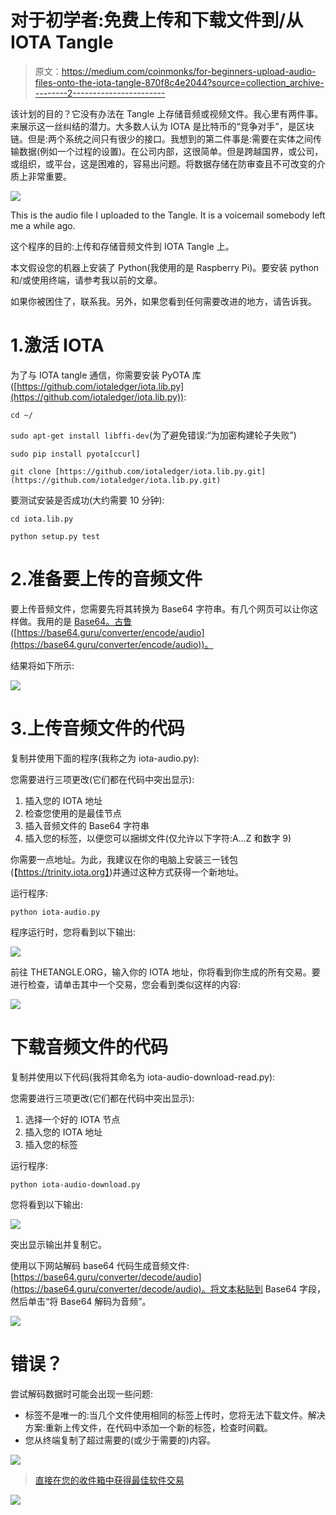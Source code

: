 # 对于初学者:免费上传和下载文件到/从 IOTA Tangle

> 原文：<https://medium.com/coinmonks/for-beginners-upload-audio-files-onto-the-iota-tangle-870f8c4e2044?source=collection_archive---------2----------------------->

该计划的目的？它没有办法在 Tangle 上存储音频或视频文件。我心里有两件事。来展示这一丝纠结的潜力。大多数人认为 IOTA 是比特币的“竞争对手”，是区块链。但是:两个系统之间只有很少的接口。我想到的第二件事是:需要在实体之间传输数据(例如一个过程的设置)。在公司内部，这很简单。但是跨越国界，或公司，或组织，或平台，这是困难的，容易出问题。将数据存储在防审查且不可改变的介质上非常重要。

![](img/aa7dee73b97fbe930dad552e525768d9.png)

This is the audio file I uploaded to the Tangle. It is a voicemail somebody left me a while ago.

这个程序的目的:上传和存储音频文件到 IOTA Tangle 上。

本文假设您的机器上安装了 Python(我使用的是 Raspberry Pi)。要安装 python 和/或使用终端，请参考我以前的文章。

如果你被困住了，联系我。另外，如果您看到任何需要改进的地方，请告诉我。

# 1.激活 IOTA

为了与 IOTA tangle 通信，你需要安装 PyOTA 库([https://github.com/iotaledger/iota.lib.py](https://github.com/iotaledger/iota.lib.py)):

`cd ~/`

`sudo apt-get install libffi-dev`(为了避免错误:“为加密构建轮子失败”)

`sudo pip install pyota[ccurl]`

`git clone [https://github.com/iotaledger/iota.lib.py.git](https://github.com/iotaledger/iota.lib.py.git)`

要测试安装是否成功(大约需要 10 分钟):

`cd iota.lib.py`

`python setup.py test`

# 2.准备要上传的音频文件

要上传音频文件，您需要先将其转换为 Base64 字符串。有几个网页可以让你这样做。我用的是 [Base64。古鲁](https://base64.guru/converter/encode/audio)([https://base64.guru/converter/encode/audio](https://base64.guru/converter/encode/audio))。

结果将如下所示:

![](img/61637848d68ea0104607dddf876f67ce.png)

# 3.上传音频文件的代码

复制并使用下面的程序(我称之为 iota-audio.py):

您需要进行三项更改(它们都在代码中突出显示):

1.  插入您的 IOTA 地址
2.  检查您使用的是最佳节点
3.  插入音频文件的 Base64 字符串
4.  插入您的标签，以便您可以捆绑文件(仅允许以下字符:A…Z 和数字 9)

你需要一点地址。为此，我建议在你的电脑上安装三一钱包(【https://trinity.iota.org】)并通过这种方式获得一个新地址。

运行程序:

`python iota-audio.py`

程序运行时，您将看到以下输出:

![](img/48e3c8929e49c2f7691cd681375ac33b.png)

前往 THETANGLE.ORG，输入你的 IOTA 地址，你将看到你生成的所有交易。要进行检查，请单击其中一个交易，您会看到类似这样的内容:

![](img/f61b23cb3666918d1dcd5827cce4f1c9.png)

# 下载音频文件的代码

复制并使用以下代码(我将其命名为 iota-audio-download-read.py):

您需要进行三项更改(它们都在代码中突出显示):

1.  选择一个好的 IOTA 节点
2.  插入您的 IOTA 地址
3.  插入您的标签

运行程序:

`python iota-audio-download.py`

您将看到以下输出:

![](img/74da7d603b4ba2d0728f7bef77da2de2.png)

突出显示输出并复制它。

使用以下网站解码 base64 代码生成音频文件:[https://base64.guru/converter/decode/audio](https://base64.guru/converter/decode/audio)。将文本粘贴到 Base64 字段，然后单击“将 Base64 解码为音频”。

![](img/b3ab9f8231b8cbfb7937448d2d0f1a2d.png)

# 错误？

尝试解码数据时可能会出现一些问题:

*   标签不是唯一的:当几个文件使用相同的标签上传时，您将无法下载文件。解决方案:重新上传文件，在代码中添加一个新的标签，检查时间戳。
*   您从终端复制了超过需要的(或少于需要的)内容。

[![](img/a06b758bdcc47dca7c2504f298674d87.png)](https://coincodecap.com)

> [直接在您的收件箱中获得最佳软件交易](https://coincodecap.com/?utm_source=coinmonks)

[![](img/7c0b3dfdcbfea594cc0ae7d4f9bf6fcb.png)](https://coincodecap.com/?utm_source=coinmonks)